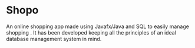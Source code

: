 # Shopo
An online shopping app made using Javafx/Java and SQL to easily manage shopping . It has been developed keeping all the principles of an ideal database management system in mind.
